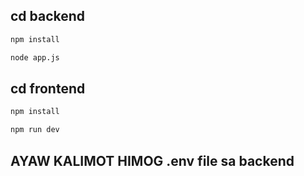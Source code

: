 ## cd backend

```sh
npm install
```
```sh
node app.js
```
## cd frontend

```sh
npm install
```
```sh
npm run dev
```

## AYAW KALIMOT HIMOG .env file sa backend

